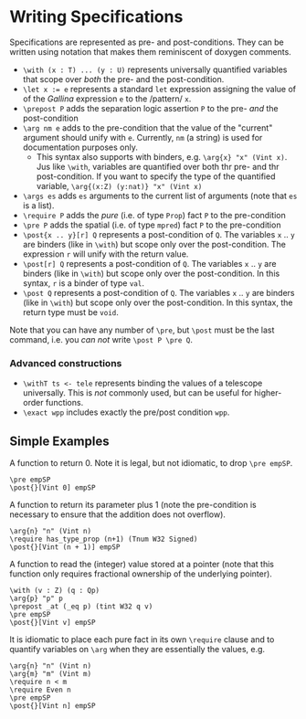 # Writing Specifications

Specifications are represented as pre- and post-conditions. They can be written using notation that makes them reminiscent of doxygen comments.

+ `\with (x : T) ... (y : U)` represents universally quantified variables that scope
  over *both* the pre- and the post-condition.
+ `\let x := e` represents a standard `let` expression assigning the value of
  of the *Gallina* expression `e` to the /pattern/ `x`.
+ `\prepost P` adds the separation logic assertion `P` to the pre- *and* the
  post-condition
+ `\arg nm e` adds to the pre-condition that the value of the "current" argument
  should unify with `e`. Currently, `nm` (a string) is used for documentation
  purposes only.
  - This syntax also supports with binders, e.g. `\arg{x} "x" (Vint x)`. Jus
    like `\with`, variables are quantified over both thr pre- and thr post-condition.
    If you want to specify the type of the quantified variable,
    `\arg{(x:Z) (y:nat)} "x" (Vint x)`
+ `\args es` adds `es` arguments to the current list of arguments (note that `es`
  is a list).
+ `\require P` adds the *pure* (i.e. of type `Prop`) fact `P` to the pre-condition
+ `\pre P` adds the spatial (i.e. of type `mpred`) fact `P` to the pre-condition
+ `\post{x .. y}[r] Q` represents a post-condition of `Q`. The variables `x` .. `y` are binders (like in `\with`)
  but scope only over the post-condition. The expression `r` will unify with the
  return value.
+ `\post[r] Q` represents a post-condition of `Q`. The variables `x` .. `y` are binders (like in `\with`)
  but scope only over the post-condition. In this syntax, `r` is a binder of type
  `val`.
+ `\post Q` represents a post-condition of `Q`. The variables `x` .. `y` are binders (like in `\with`)
  but scope only over the post-condition. In this syntax, the return type must
  be `void`.

Note that you can have any number of `\pre`, but `\post` must be the last command, i.e.
you *can not* write `\post P \pre Q`.

### Advanced constructions

+ `\withT ts <- tele` represents binding the values of a telescope universally.
  This is *not* commonly used, but can be useful for higher-order functions.
+ `\exact wpp` includes exactly the pre/post condition `wpp`.

## Simple Examples

A function to return 0. Note it is legal, but not idiomatic, to drop `\pre empSP`.

```coq
\pre empSP
\post{}[Vint 0] empSP
```

A function to return its parameter plus 1 (note the pre-condition is necessary
to ensure that the addition does not overflow).

```coq
\arg{n} "n" (Vint n)
\require has_type_prop (n+1) (Tnum W32 Signed)
\post{}[Vint (n + 1)] empSP
```

A function to read the (integer) value stored at a pointer (note that this
function only requires fractional ownership of the underlying pointer).

```coq
\with (v : Z) (q : Qp)
\arg{p} "p" p
\prepost _at (_eq p) (tint W32 q v)
\pre empSP
\post{}[Vint v] empSP
```

It is idiomatic to place each pure fact in its own `\require` clause and to quantify variables on `\arg` when they are essentially the values, e.g.

```coq
\arg{n} "n" (Vint n)
\arg{m} "m" (Vint m)
\require n < m
\require Even n
\pre empSP
\post{}[Vint n] empSP
```

